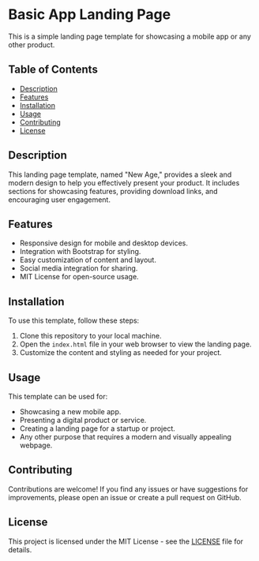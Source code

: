 # Basic App Landing Page

This is a simple landing page template for showcasing a mobile app or any other product.

## Table of Contents
- [Description](#description)
- [Features](#features)
- [Installation](#installation)
- [Usage](#usage)
- [Contributing](#contributing)
- [License](#license)

## Description

This landing page template, named "New Age," provides a sleek and modern design to help you effectively present your product. It includes sections for showcasing features, providing download links, and encouraging user engagement.

## Features

- Responsive design for mobile and desktop devices.
- Integration with Bootstrap for styling.
- Easy customization of content and layout.
- Social media integration for sharing.
- MIT License for open-source usage.

## Installation

To use this template, follow these steps:

1. Clone this repository to your local machine.
2. Open the `index.html` file in your web browser to view the landing page.
3. Customize the content and styling as needed for your project.

## Usage

This template can be used for:

- Showcasing a new mobile app.
- Presenting a digital product or service.
- Creating a landing page for a startup or project.
- Any other purpose that requires a modern and visually appealing webpage.

## Contributing

Contributions are welcome! If you find any issues or have suggestions for improvements, please open an issue or create a pull request on GitHub.

## License

This project is licensed under the MIT License - see the [LICENSE](LICENSE) file for details.

